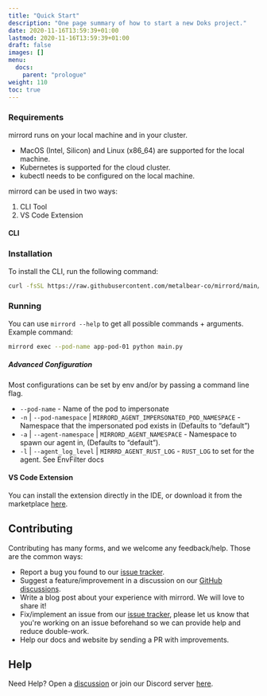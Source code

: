 ```yaml
---
title: "Quick Start"
description: "One page summary of how to start a new Doks project."
date: 2020-11-16T13:59:39+01:00
lastmod: 2020-11-16T13:59:39+01:00
draft: false
images: []
menu:
  docs:
    parent: "prologue"
weight: 110
toc: true
---
```


### Requirements
mirrord runs on your local machine and in your cluster.
- MacOS (Intel, Silicon) and Linux (x86_64) are supported for the local machine.
- Kubernetes is supported for the cloud cluster.
- kubectl needs to be configured on the local machine.


mirrord can be used in two ways:
1. CLI Tool
2. VS Code Extension


#### CLI
### Installation

To install the CLI, run the following command:

```bash
curl -fsSL https://raw.githubusercontent.com/metalbear-co/mirrord/main/scripts/install.sh | bash
```

### Running

You can use `mirrord --help` to get all possible commands + arguments.
Example command:
```bash
mirrord exec --pod-name app-pod-01 python main.py
```



##### Advanced Configuration
Most configurations can be set by env and/or by passing a command line flag.
- `--pod-name`  - Name of the pod to impersonate
- `-n` | `--pod-namespace` | `MIRRORD_AGENT_IMPERSONATED_POD_NAMESPACE` - Namespace that the impersonated pod exists in (Defaults to “default”)
- `-a` | `--agent-namespace` | `MIRRORD_AGENT_NAMESPACE` - Namespace to spawn our agent in, (Defaults to “default”).
- `-l` | `--agent_log_level` | `MIRRRD_AGENT_RUST_LOG` - `RUST_LOG` to set for the agent. See EnvFilter docs



#### VS Code Extension
You can install the extension directly in the IDE, or download it from the marketplace [here](https://marketplace.visualstudio.com/items?itemName=MetalBear.mirrord).



## Contributing

Contributing has many forms, and we welcome any feedback/help.
Those are the common ways:
- Report a bug you found to our [issue tracker](https://github.com/metalbear-co/mirrord/issues).
- Suggest a feature/improvement in a discussion on our [GitHub discussions](https://github.com/metalbear-co/mirrord/discussions).
- Write a blog post about your experience with mirrord. We will love to share it!
- Fix/implement an issue from our [issue tracker](https://github.com/metalbear-co/mirrord/issues), please let us know that you're working on an issue beforehand so we can provide help and reduce double-work.
- Help our docs and website by sending a PR with improvements.


## Help

Need Help? Open a [discussion](https://github.com/metalbear-co/mirrord/discussions) or join our Discord server [here](https://discord.gg/pSKEdmNZcK).
